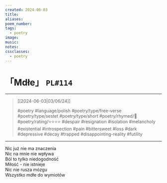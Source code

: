 ```yaml
---
created: 2024-06-03
title:
aliases:
poem_number:
tags:
  - poetry
image:
music:
notes:
cssclasses:
  - poetry
---
```

# 「Mdłe」 `PL#114`

---

> [[2024-06-03|03/06/24]]
> 
> #poetry 
> #language/polish 
> #poetry/type/free-verse #poetry/type/sestet #poetry/type/short 
> #poetry/rhymed/🔴 
> #poetry/rating/⭐⭐⭐⭐ 
> #despair #resignation #isolation #melancholy #existential #introspection #pain #bittersweet #loss #dark #depressive #decay #trapped #disappointing-reality #futility 

---

Nic już nie ma znaczenia  
Nic na mnie nie wpływa  
Ból to tylko niedogodność  
Miłość - nie istnieje  
Nic nie rusza mózgu  
Wszystko mdłe do wymiotów